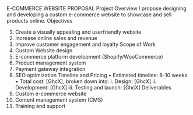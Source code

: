 E-COMMERCE WEBSITE PROPOSAL
Project Overview
I propose designing and developing a custom e-commerce website to showcase and sell products online.
Objectives
1. Create a visually appealing and userfriendly website
2. Increase online sales and revenue
3. Improve customer engagement and loyalty
Scope of Work
1. Custom Website design
2. E-commerce platform development (Shopify/WooCommerce)
3. Product management system
4. Payment gateway integration
5. SEO optimization
Timeline and Pricing
•	Estimsted timeline: 8-10 weeks
•	Total cost: [GhcX], broken down into:
i.	Design: [GhcX]
ii.	Development: [GhcX]
iii.	Testing and launch: [GhcX]
Deliverables
1. Custom e-commerce website
2. Content management system (CMS)
3. Training and support




